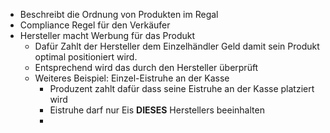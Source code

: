 - Beschreibt die Ordnung von Produkten im Regal
- Compliance Regel für den Verkäufer
- Hersteller macht Werbung für das Produkt
	- Dafür Zahlt der Hersteller dem Einzelhändler Geld damit sein Produkt optimal positioniert wird.
	- Entsprechend wird das durch den Hersteller überprüft
	- Weiteres Beispiel: Einzel-Eistruhe an der Kasse
		- Produzent zahlt dafür dass seine Eistruhe an der Kasse platziert wird
		- Eistruhe darf nur Eis **DIESES** Herstellers beeinhalten
		-